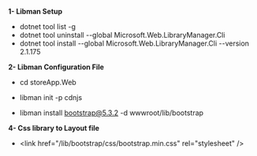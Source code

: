 
 **1- Libman Setup**

- dotnet tool list -g
- dotnet tool uninstall --global Microsoft.Web.LibraryManager.Cli
- dotnet tool install --global Microsoft.Web.LibraryManager.Cli --version 2.1.175

**2- Libman Configuration File**
- cd storeApp.Web
- libman init -p cdnjs

- libman install bootstrap@5.3.2 -d wwwroot/lib/bootstrap

**4- Css library to Layout file**
-  \<link  href="/lib/bootstrap/css/bootstrap.min.css"  rel="stylesheet"  />
